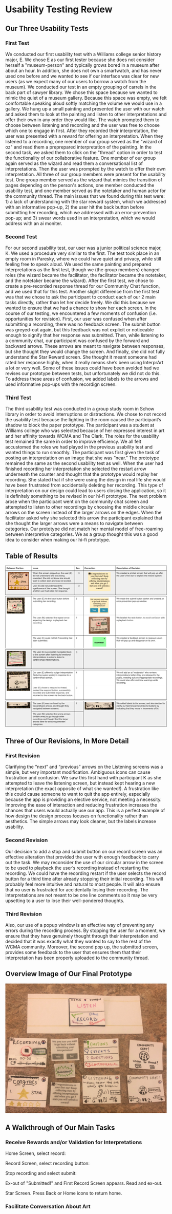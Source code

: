 # Usability Testing Review

## Our Three Usability Tests

### First Test

We conducted our first usability test with a Williams college senior history major, E. We chose E as our first tester because she does not consider herself a "museum-person" and typically grows bored in a museum after about an hour. In addition, she does not own a smartwatch, and has never used one before and we wanted to see if our interface was clear for new users (as we expect many of our users to borrow a watch from the museum). We conducted our test in an empty grouping of carrels in the back part of sawyer library. We chose this space because we wanted to mimic the quiet of a museum gallery. Because this space was empty, we felt comfortable speaking aloud softly matching the volume we would use in a gallery. We hung up a small painting and presented the user with our watch and asked them to look at the painting and listen to other interpretations and offer their own in any order they would like. The watch prompted them to choose between listening and recording and the user was free to choose which one to engage in first. After they recorded their interpretation, the user was presented with a reward for offering an interpretation. When they listened to a recording, one member of our group served as the "wizard of oz" and read them a preprepared interpretation of the painting. In the second task, we asked them to click on the "thread" option in order to test the functionality of our collaborative feature. One member of our group again served as the wizard and read them a conversational list of interpretations. Then the user was prompted by the watch to offer their own interpretation. All three of our group members were present for the usability test. One group member served as the wizard that mimics the transition of pages depending on the person's actions, one member conducted the usability test, and one member served as the notetaker and human actor for the community thread.  The main issues that we found during this test were: 1) a lack of understanding with the star reward system, which we addressed with an informative pop-up, 2) the user hit the back button before submitting her recording, which we addressed with an error-prevention pop-up; and 3) swear words used in an interpretation, which we would address with an ai moniter.

### Second Test

For our second usability test, our user was a junior political science major, K. We used a procedure very similar to the first. The test took place in an empty room in Paresky, where we could have quiet and privacy, while still feeling free to speak aloud. We used the same painting and prepared interpretations as the first test, though we (the group members) changed roles (the wizard became the facilitator, the facilitator became the notetaker, and the notetaker became the wizard). After the first test, we chose to create a pre-recorded response thread for our Community Chat function, and we used that for this test. Another slight difference from the first test was that we chose to ask the participant to conduct each of our 2 main tasks directly, rather than let her decide freely. We did this because we wanted to ensure that we had a chance to show her each screen. In the course of our testing, we encountered a few moments of confusion (i.e. opportunities for revision). First, our user was confused when after submitting a recording, there was no feedback screen. The submit button was greyed-out again, but this feedback was not explicit or noticeable enough to signify that her response was submitted. Then, while listening to a community chat, our participant was confused by the forward and backward arrows. These arrows are meant to navigate between responses, but she thought they would change the screen. And finally, she did not fully understand the Star Reward screen. She thought it meant someone had rated her response highly, when it really means she’s been using InterprArt a lot or very well. Some of these issues could have been avoided had we revises our prototype between tests, but unfortunately we did not do this. To address these areas of confusion, we added labels to the arrows and used informative pop-ups with the recordign screen.

### Third Test

The third usability test was conducted in a group study room in Schow library in order to avoid interruptions or distractions. We chose to not record the usability test because the lighting in the room caused the participant’s shadow to block the paper prototype. The participant was a student at Williams college who was selected because of her expressed interest in art and her affinity towards WCMA and The Clark. The roles for the usability test remained the same in order to improve efficiency. We all felt accustomed the roles we had played in the previous usability test and wanted things to run smoothly. The participant was first given the task of posting an interpretation on an image that she was “near.” The prototype remained the same as the second usability test as well. When the user had finished recording her interpretation she selected the restart arrow underneath the counter and thought that the prototype would replay her recording. She stated that if she were using the design in real life she would have been frustrated from accidentally deleting her recording. This type of interpretation on our design could lead to users closing the application, so it is definitely something to be revised in our hi-fi prototype. The next problem arose when the participant went on the community chat screen and attempted to listen to other recordings by choosing the middle circular arrows on the screen instead of the larger arrows on the edges. When the facilitator asked why she selected this arrow the participant explained that she thought the larger arrows were a means to navigate between categories. Our prototype did not match her mental model of free-roaming between interpretive categories. We as a group thought this was a good idea to consider when making our hi-fi prototype. 

## Table of Results

![Final Table: First Row](/img/FinalRevisions1.png)
![Final Table: Second Row](/img/FinalRevisions2.png)
![Final Table: Third Row](/img/FinalRevisions3.png)
![Final Table: Fourth Row](/img/FinalRevisions4.png)
![Final Table: Fifth Row](/img/FinalRevisions5.png)

## Three of Our Revisions, In More Detail

### First Revision

Clarifying the “next” and “previous” arrows on the Listening screens was a simple, but very important modification. Ambiguous icons can cause frustration and confusion. We saw this first hand with participant K as she attempted to leave the listening screen, but instead kept hearing a new interpretation (the exact opposite of what she wanted!). A frustration like this could cause someone to want to quit the app entirely, especially because the app is providing an elective service, not meeting a necessity. Improving the ease of interaction and reducing frustration increases the chances that users would actually use our app. This is a perfect example of how design the design process focuses on functionality rather than aesthetics. The simple arrows may look cleaner, but the labels increase usability.

### Second Revision

Our decision to add a stop and submit button on our record screen was an effective alteration that provided the user with enough feedback to carry out the task. We may reconsider the use of our circular arrow in the screen to be used to playback the user’s recording instead of restarting the recording. We could have the recording restart if the user selects the record button for a third time after already stopping their initial recording. This will probably feel more intuitive and natural to most people. It will also ensure that no user is frustrated for accidentally losing their recording. The interpretations are not meant to be one line comments so it may be very upsetting to a user to lose their well-pondered thoughts. 

### Third Revision

Also, our use of a popup window is an effective way of preventing any errors during the recording process. By stopping the user for a moment, we ensure that they have genuinely thought through their interpretation and decided that it was exactly what they wanted to say to the rest of the WCMA community. Moreover, the second pop up, the submitted screen, provides some feedback to the user that ensures them that their interpretation has been properly uploaded to the community thread.  

## Overview Image of Our Final Prototype

![Overview of Paper Prototype](/img/FinalOverview.jpeg)

## A Walkthrough of Our Main Tasks

### Receive Rewards and/or Validation for Interpretations
Home Screen, select record:

Record Screen, select recording button:

Stop recording and select submit: 

Ex-out of "Submitted!" and First Record Screen appears. Read and ex-out.

Star Screen. Press Back or Home icons to return home.



### Facilitate Conversation About Art
